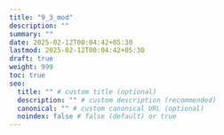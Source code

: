 ```yaml
---
title: "9_3_mod"
description: ""
summary: ""
date: 2025-02-12T00:04:42+05:30
lastmod: 2025-02-12T00:04:42+05:30
draft: true
weight: 999
toc: true
seo:
  title: "" # custom title (optional)
  description: "" # custom description (recommended)
  canonical: "" # custom canonical URL (optional)
  noindex: false # false (default) or true
---
```

